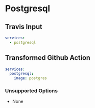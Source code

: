 # Postgresql

## Travis Input

```yaml
services:
  - postgresql
```

## Transformed Github Action

```yaml
services: 
  postgresql:
    image: postgres
```

### Unsupported Options

- None
